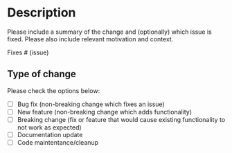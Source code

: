 # Description

Please include a summary of the change and (optionally) which issue is fixed. Please also include
relevant motivation and context.

Fixes # (issue)

## Type of change

Please check the options below:

- [ ] Bug fix (non-breaking change which fixes an issue)
- [ ] New feature (non-breaking change which adds functionality)
- [ ] Breaking change (fix or feature that would cause existing functionality to not work as expected)
- [ ] Documentation update
- [ ] Code maintentance/cleanup